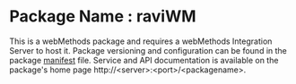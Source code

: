 # Package Name : raviWM
This is a webMethods package and requires a webMethods Integration Server to host it. Package versioning and configuration can be found in the package [manifest](./raviWM/manifest.v3) file. Service and API documentation is available on the package's home page http://&lt;server&gt;:&lt;port&gt;/&lt;packagename>.